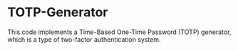 # TOTP-Generator
This code implements a Time-Based One-Time Password (TOTP) generator, which is a type of two-factor authentication system.
